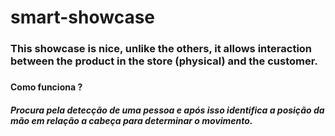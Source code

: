# smart-showcase
<h3>This showcase is nice, unlike the others, it allows interaction between the product in the store (physical) and the customer.<h3>

<h4>Como funciona ?<h4>
<h5>Procura pela detecção de uma pessoa e após isso identifica a posição da mão em relação a cabeça para determinar o movimento.<h5>
